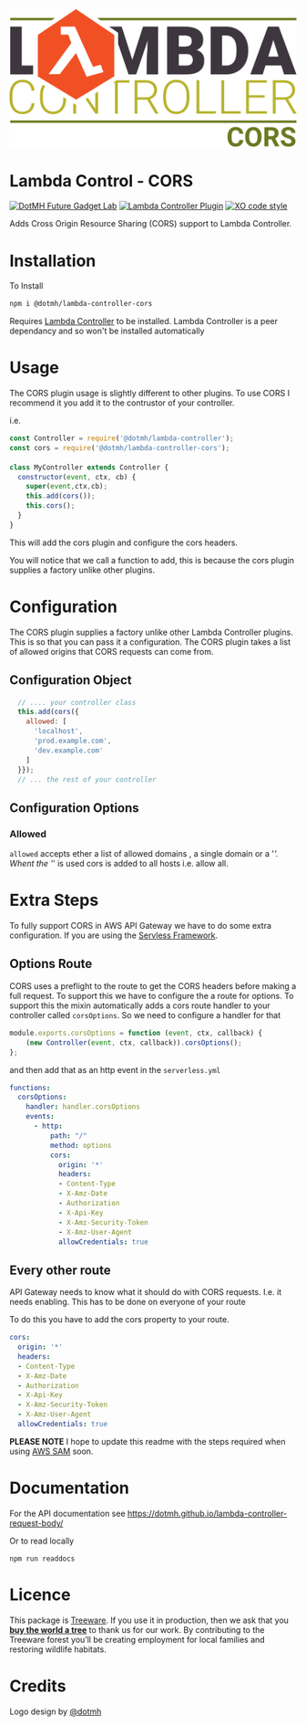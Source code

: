 ![Lambda Controller Logo](logo.svg)

Lambda Control - CORS
=====================
[![DotMH Future Gadget Lab](https://img.shields.io/badge/DotMH-.dev-red.svg?style=flat-square)](https://www.dotmh.io)
[![Lambda Controller Plugin](https://img.shields.io/badge/Plugin-λ%20Controller-red.svg?style=flat-square&color=F15024)](https://github.com/dotmh/lambda-controller)
[![XO code style](https://img.shields.io/badge/code_style-XO-5ed9c7.svg?style=flat-square)](https://github.com/xojs/xo)

Adds Cross Origin Resource Sharing (CORS) support to Lambda Controller. 

Installation
============

To Install

```sh
npm i @dotmh/lambda-controller-cors
```

Requires [Lambda Controller](https://github.com/dotmh/lambda-controller) to be installed. Lambda Controller is a peer dependancy and so won't be installed automatically

Usage
=====
The CORS plugin usage is slightly different to other plugins. To use CORS I recommend it you add it to the contrustor of your controller. 

i.e. 

```javascript
const Controller = require('@dotmh/lambda-controller');
const cors = require('@dotmh/lambda-controller-cors');

class MyController extends Controller {
  constructor(event, ctx, cb) {
    super(event,ctx,cb);
    this.add(cors());
    this.cors();
  }
}
```

This will add the cors plugin and configure the cors headers. 

You will notice that we call a function to add, this is because the cors plugin supplies a factory unlike other plugins. 

Configuration
=============
The CORS plugin supplies a factory unlike other Lambda Controller plugins. This is so that you can pass it a configuration. The CORS plugin takes a list of allowed origins that CORS requests can come from. 

Configuration Object
--------------------

```javascript
  // .... your controller class 
  this.add(cors({
    allowed: [
      'localhost', 
      'prod.example.com',
      'dev.example.com'
    ]
  }});
  // ... the rest of your controller 
```

Configuration Options
---------------------

### Allowed

`allowed` accepts ether a list of allowed domains , a single domain or a '*'. Whent the '*' is used cors is added to all hosts i.e. allow all. 

Extra Steps
===========

To fully support CORS in AWS API Gateway we have to do some extra configuration. If you are using the [Servless Framework](https://www.serverless.com/open-source/).

Options Route
-------------

CORS uses a preflight to the route to get the CORS headers before making a full request. To support this we have to configure the a route for options. To support this the mixin automatically adds a cors route handler to your controller called `corsOptions`. So we need to configure a handler for that 

```javascript
module.exports.corsOptions = function (event, ctx, callback) {
	(new Controller(event, ctx, callback)).corsOptions();
};
```

and then add that as an http event in the `serverless.yml`

```yaml
functions:
  corsOptions:
    handler: handler.corsOptions
    events:
      - http:
          path: "/"
          method: options
          cors:
            origin: '*'
            headers:
            - Content-Type
            - X-Amz-Date
            - Authorization
            - X-Api-Key
            - X-Amz-Security-Token
            - X-Amz-User-Agent
            allowCredentials: true
```

Every other route
-----------------

API Gateway needs to know what it should do with CORS requests. I.e. it needs enabling. This has to be done on everyone of your route

To do this you have to add the cors property to your route.

```yaml
cors:
  origin: '*'
  headers:
  - Content-Type
  - X-Amz-Date
  - Authorization
  - X-Api-Key
  - X-Amz-Security-Token
  - X-Amz-User-Agent
  allowCredentials: true
```

__PLEASE NOTE__ I hope to update this readme with the steps required when using [AWS SAM](https://aws.amazon.com/serverless/sam/) soon. 

Documentation
=============
For the API documentation see <https://dotmh.github.io/lambda-controller-request-body/>

Or to read locally 

```
npm run readdocs
```

Licence            
=======

This package is [Treeware](https://treeware.earth). If you use it in production, then we ask that you [**buy the world a tree**](https://plant.treeware.earth/dotmh/lambda-controller-request-body) to thank us for our work. By contributing to the Treeware forest you’ll be creating employment for local families and restoring wildlife habitats.

Credits
=======

Logo design by [@dotmh](https://www.dotmh.io)
